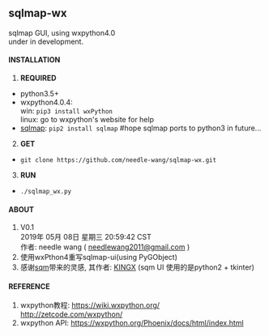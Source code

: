 ## sqlmap-wx
sqlmap GUI, using wxpython4.0  
under in development.  

#### INSTALLATION
1. **REQUIRED**  
  - python3.5+
  - wxpython4.0.4:  
     win: `pip3 install wxPython`  
     linux: go to wxpython's website for help  
  - [sqlmap](https://github.com/sqlmapproject/sqlmap): `pip2 install sqlmap` #hope sqlmap ports to python3 in future...
2. **GET**
  - `git clone https://github.com/needle-wang/sqlmap-wx.git`
3. **RUN**  
  - `./sqlmap_wx.py`  

#### ABOUT
1. V0.1  
   2019年 05月 08日 星期三 20:59:42 CST  
   作者: needle wang ( needlewang2011@gmail.com )  
2. 使用wxPthon4重写sqlmap-ui(using PyGObject)  
5. 感谢[sqm](https://github.com/kxcode/gui-for-sqlmap)带来的灵感, 其作者: [KINGX](https://github.com/kxcode) (sqm UI 使用的是python2 + tkinter)  

#### REFERENCE
1. wxpython教程: https://wiki.wxpython.org/  
                 http://zetcode.com/wxpython/  
2. wxpython API: https://wxpython.org/Phoenix/docs/html/index.html  
